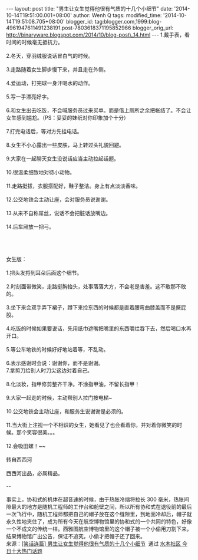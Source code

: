--- layout: post title: "男生让女生觉得他很有气质的十几个小细节" date:
'2014-10-14T19:51:00.001+08:00' author: Wenh Q tags: modified\_time:
'2014-10-14T19:51:08.705+08:00' blogger\_id:
tag:blogger.com,1999:blog-4961947611491238191.post-7803618371195852966
blogger\_orig\_url:
http://binaryware.blogspot.com/2014/10/blog-post\_14.html ---
1.戴手表，看时间的时候毫无抵抗力。\
\
2.冬天，穿羽绒服说话冒白气的时候。\
\
3.走路随着女生脚步慢下来，并且走在外侧。\
\
4.爱运动，打完球一身汗喝水的动作。\
\
5.写一手漂亮好字。\
\
6.和女生出去吃饭，不会喊服务员过来买单。而是借上厕所之余把帐结了。不会让女生感到尴尬。（PS：妥妥的妹纸对你印象加个十分）\
\
7.打完电话后，等对方先挂电话。\
\
8.女生不小心露出一些皮肤，马上转过头礼貌回避。\
\
9.大家在一起聊天女生没说话应当主动拉起话题。\
\
10.很温柔细致地对待小动物。\
\
11.走路挺拔，衣服搭配好，鞋子整洁。身上有点淡淡香味。\
\
12.公交地铁会主动让座，会对服务员说谢谢。\
\
13.从来不自称屌丝，说话不会把脏话放嘴边。\
\
14.后车厢放一把弓。\
\
\
\
\
女生版：\
\
1.把头发捋到耳朵后面这个细节。\
\
2.时刻面带微笑，走路挺胸抬头，处事落落大方，不会老是害羞。这不敢那不敢的。\
\
3.坐下来会双手弄下裙子，蹲下来捡东西的时候都是直着腰弯曲膝盖而不是撅屁股。\
\
4.吃饭的时候如果要说话，先用纸巾遮嘴把嘴里的东西嚼烂吞下去，然后喝口水再开口。\
\
5.等公车地铁的时候好好地站着等，不乱动。\
\
6.表示感谢时会说：谢谢你，而不是谢谢。\
7.拿剪刀给别人时刀尖这边对着自己。\
\
8.化淡妆，指甲修剪整齐干净。不涂指甲油，不留长指甲！\
\
9.大家一起走的时候，主动帮别人拉门按电梯\~\
\
10.公交地铁会主动让座，和服务生说谢谢是必须的。\
\
11.当大街上注视一个不相识的女生，她看见了也会看着你，并对着你微笑的时候。那个笑容很美。。。\
\
12.会吸田螺！\~\~\
\
转自西西河\
\
西西河出品，必属精品。\
\
--\
\
事实上，协和式的机体在超音速的时候，由于热胀冷缩将拉长 300
毫米，热胀间隙最大的地方是随机工程师的工作台和舱壁之间，所以所有协和式在退役前的最后一次飞行中，随机工程师都把自己的帽子放在这个缝隙里，到地面冷却后，帽子就永久性地夹住了，成为所有今天在航空博物馆里的协和式的一个共同的特色，好像一个不成文的传统一样。西雅图航空博物馆里的这个帽子被一个小偷用刀割下来，结果博物馆广出公告，保证不追究，小偷才把帽子还了回来。
\
来源：[[笑话连篇]
男生让女生觉得他很有气质的十几个小细节](http://www.newsmth.net/bbstcon.php?board=Joke&gid=3365055)  通过 [水木社区
今日十大热门话题](http://www.newsmth.net/frames.html)
